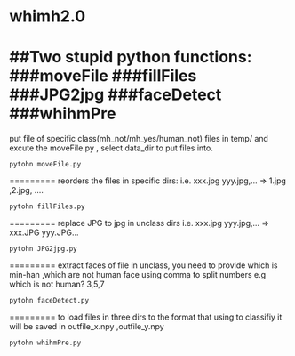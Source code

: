 # whimh2.0

##Two stupid python functions:
###moveFile
###fillFiles
###JPG2jpg
###faceDetect
###whihmPre
=========
put file of specific class(mh_not/mh_yes/human_not) files in temp/ 
and excute the moveFile.py , select data_dir to put files into.
```
pytohn moveFile.py
```
=========
reorders the files in specific dirs:
i.e. xxx.jpg yyy.jpg,... => 1.jpg ,2.jpg, ....
```
pytohn fillFiles.py
```
=========
replace JPG to jpg in unclass dirs
i.e. xxx.jpg yyy.jpg,... =>  xxx.JPG yyy.JPG...
```
pytohn JPG2jpg.py
```
=========
extract faces of file in unclass, you need to provide
which is min-han ,which are not human face
using comma to split numbers
e.g
which is not human?
3,5,7
```
pytohn faceDetect.py
```
=========
to load files in three dirs to the format that using to classifiy
it will be saved in outfile_x.npy ,outfile_y.npy
```
pytohn whihmPre.py
```
